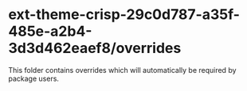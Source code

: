 # ext-theme-crisp-29c0d787-a35f-485e-a2b4-3d3d462eaef8/overrides

This folder contains overrides which will automatically be required by package users.
